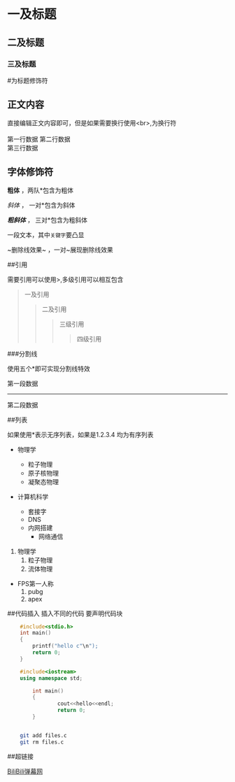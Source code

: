 # 一及标题
## 二及标题
### 三及标题
\#为标题修饰符

## 正文内容

直接编辑正文内容即可，但是如果需要换行使用\<br\>,为换行符<br><br>
第一行数据
第二行数据<br>
第三行数据<br>

## 字体修饰符

**粗体** ，两队\*包含为粗体

*斜体* ， 一对\*包含为斜体

***粗斜体*** ， 三对\*包含为粗斜体

一段文本，其中`关键字`要凸显

~删除线效果~ ，一对\~展现删除线效果

##引用

需要引用可以使用\>,多级引用可以相互包含

>一及引用
>>二及引用
>>>三级引用
>>>>四级引用

###分割线

使用五个\*即可实现分割线特效

第一段数据

*****

第二段数据

##列表

如果使用\*表示无序列表，如果是1.2.3.4 均为有序列表

* 物理学
   * 粒子物理
   * 原子核物理
   * 凝聚态物理

* 计算机科学
   * 套接字
   * DNS
   * 内网搭建
      * 网络通信

1. 物理学
   1. 粒子物理
   2. 流体物理

* FPS第一人称
   1. pubg
   2. apex

##代码插入
插入不同的代码 要声明代码块
```c
	#include<stdio.h>
	int main()
	{
		printf("hello c"\n");
		return 0;
	}

```

```cpp
	#include<iostream>
	using namespace std;

        int main()
        {
                cout<<hello<<endl;
                return 0;
        }

```

```python

```

```bash
	git add files.c
	git rm files.c

```
##超链接

[BiliBili弹幕网](https://www.bilibili.com"点击进入Bzhan")

